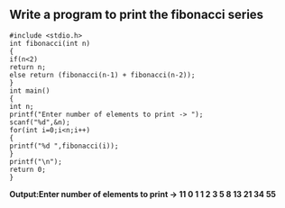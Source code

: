 ## Write a program to print the fibonacci series
```
#include <stdio.h>
int fibonacci(int n)
{
if(n<2)
return n;
else return (fibonacci(n-1) + fibonacci(n-2));
}
int main()
{
int n;
printf("Enter number of elements to print -> ");
scanf("%d",&n);
for(int i=0;i<n;i++)
{
printf("%d ",fibonacci(i));
}
printf("\n");
return 0;
}
```

**Output:Enter number of elements to print -> 11
0 1 1 2 3 5 8 13 21 34 55**
